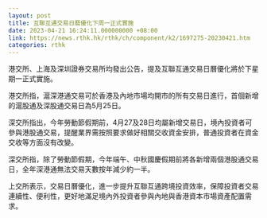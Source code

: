 ```yaml
---
layout: post
title: 互聯互通交易日曆優化下周一正式實施
date: 2023-04-21 16:24:11.000000000 +08:00
link: https://news.rthk.hk/rthk/ch/component/k2/1697275-20230421.htm
categories: rthk
---
```


港交所、上海及深圳證券交易所均發出公告，提及互聯互通交易日曆優化將於下星期一正式實施。

港交所指，滬深港通交易可於香港及內地市場均開市的所有交易日進行，首個新增的滬股通及深股通交易日為5月25日。

深交所指出，今年勞動節假期前，4月27及28日均屬新增交易日，境內投資者可參與港股通交易，提醒業界需按照要求做好相關交收資金安排，普通投資者在資金交收等方面沒有改變。

深交所指，除了勞動節假期，今年端午、中秋國慶假期前將各新增兩個港股通交易日，全年深港通無法交易天數按年減少約一半。

上交所表示，交易日曆優化，進一步提升互聯互通跨境投資效率，保障投資者交易連續性、便利性，更好地滿足境內外投資者參與內地與香港資本市場資產配置需求。
